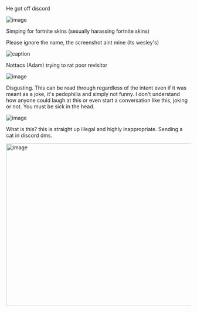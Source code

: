 He got off discord

![image](https://github.com/user-attachments/assets/9ad732a5-38e8-405f-a64a-59de6cd73b1d)

Simping for fortnite skins (sexually harassing fortnite skins)

Please ignore the name, the screenshot aint mine (its wesley's)

![caption](https://github.com/user-attachments/assets/9da26bd7-c640-4121-a8b6-a6e0d49fdf95)

Nottacs (Adam) trying to rat poor revisitor

![image](https://github.com/user-attachments/assets/9566ba8d-edda-4a11-ba73-8fc24143385a)

Disgusting. This can be read through regardless of the intent even if it was meant as a joke, it's pedophilia and simply not funny. I don't understand how anyone could laugh at this or even start a conversation like this, joking or not. You must be sick in the head.

![image](https://github.com/user-attachments/assets/d3da2baa-0e12-4674-a9dd-9391c6836f15)


What is this? this is straight up illegal and highly inappropriate. Sending a cat in discord dms.

<img width="562" height="444" alt="image" src="https://github.com/user-attachments/assets/711ed9e3-4560-4b1e-8b83-ce1b6f052a83" />
